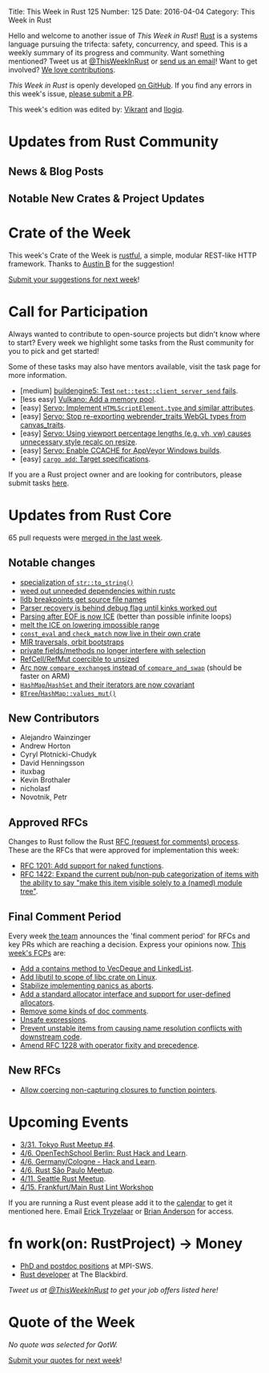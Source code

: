 Title: This Week in Rust 125
Number: 125
Date: 2016-04-04
Category: This Week in Rust

Hello and welcome to another issue of *This Week in Rust*!
[Rust](http://rust-lang.org) is a systems language pursuing the trifecta:
safety, concurrency, and speed. This is a weekly summary of its progress and
community. Want something mentioned? Tweet us at [@ThisWeekInRust](https://twitter.com/ThisWeekInRust) or [send us an
email](mailto:corey@octayn.net?subject=This%20Week%20in%20Rust%20Suggestion)!
Want to get involved? [We love
contributions](https://github.com/rust-lang/rust/blob/master/CONTRIBUTING.md).

*This Week in Rust* is openly developed [on GitHub](https://github.com/cmr/this-week-in-rust).
If you find any errors in this week's issue, [please submit a PR](https://github.com/cmr/this-week-in-rust/pulls).

This week's edition was edited by: [Vikrant](https://github.com/nasa42) and [llogiq](https://github.com/llogiq).

# Updates from Rust Community

## News & Blog Posts

## Notable New Crates & Project Updates

# Crate of the Week

This week's Crate of the Week is [rustful](https://crates.io/crates/rustful), a simple, modular REST-like HTTP framework. Thanks to [Austin B](https://users.rust-lang.org/users/DroidLogician) for the suggestion!

[Submit your suggestions for next week][submit_crate]!

[submit_crate]: https://users.rust-lang.org/t/crate-of-the-week/2704

# Call for Participation

Always wanted to contribute to open-source projects but didn't know where to start?
Every week we highlight some tasks from the Rust community for you to pick and get started!

Some of these tasks may also have mentors available, visit the task page for more information.

* [medium] [buildengine5: Test `net::test::client_server_send` fails](https://github.com/Ameliorate/buildengine5/issues/10).
* [less easy] [Vulkano: Add a memory pool](https://github.com/tomaka/vulkano/issues/14).
* [easy] [Servo: Implement `HTMLScriptElement.type` and similar attributes](https://github.com/servo/servo/issues/10227).
* [easy] [Servo: Stop re-exporting webrender_traits WebGL types from canvas_traits](https://github.com/servo/servo/issues/10211).
* [easy] [Servo: Using viewport percentage lengths (e.g. vh, vw) causes unnecessary style recalc on resize](https://github.com/servo/servo/issues/10104).
* [easy] [Servo: Enable CCACHE for AppVeyor Windows builds](https://github.com/servo/servo/issues/9874).
* [easy] [`cargo add`: Target specifications](https://github.com/killercup/cargo-edit/issues/13).

If you are a Rust project owner and are looking for contributors, please submit tasks [here][guidelines].

[guidelines]: https://users.rust-lang.org/t/twir-call-for-participation/4821

# Updates from Rust Core

65 pull requests were [merged in the last week][merged].

[merged]: https://github.com/issues?q=is%3Apr+org%3Arust-lang+is%3Amerged+merged%3A2016-03-28..2016-04-04

## Notable changes

* [specialization of `str::to_string()`](https://github.com/rust-lang/rust/pull/32586)
* [weed out unneeded dependencies within rustc](https://github.com/rust-lang/rust/pull/32571)
* [lldb breakpoints get source file names](https://github.com/rust-lang/rust/pull/32522)
* [Parser recovery is behind debug flag until kinks worked out](https://github.com/rust-lang/rust/pull/32494)
* [Parsing after EOF is now ICE](https://github.com/rust-lang/rust/pull/32479) (better than possible infinite loops)
* [melt the ICE on lowering impossible range](https://github.com/rust-lang/rust/pull/32267)
* [`const_eval` and `check_match` now live in their own crate](https://github.com/rust-lang/rust/pull/32259)
* [MIR traversals, orbit bootstraps](https://github.com/rust-lang/rust/pull/32210)
* [private fields/methods no longer interfere with selection](https://github.com/rust-lang/rust/pull/31938)
* [RefCell/RefMut coercible to unsized](https://github.com/rust-lang/rust/pull/32652)
* [Arc now `compare_exchange`s instead of `compare_and_swap`](https://github.com/rust-lang/rust/pull/32643) (should be faster on ARM)
* [`HashMap`/`HashSet` and their iterators are now covariant](https://github.com/rust-lang/rust/pull/32635)
* [`BTree`/`HashMap::values_mut()`](https://github.com/rust-lang/rust/pull/32633)

## New Contributors

* Alejandro Wainzinger
* Andrew Horton
* Cyryl Płotnicki-Chudyk
* David Henningsson
* ituxbag
* Kevin Brothaler
* nicholasf
* Novotnik, Petr

## Approved RFCs

Changes to Rust follow the Rust [RFC (request for comments)
process](https://github.com/rust-lang/rfcs#rust-rfcs). These
are the RFCs that were approved for implementation this week:

* [RFC 1201: Add support for naked functions](https://github.com/rust-lang/rfcs/pull/1201).
* [RFC 1422: Expand the current pub/non-pub categorization of items with the ability to say "make this item visible solely to a (named) module tree"](https://github.com/rust-lang/rfcs/pull/1422).

## Final Comment Period

Every week [the team](https://rust-lang.org/team.html) announces the
'final comment period' for RFCs and key PRs which are reaching a
decision. Express your opinions now. [This week's FCPs][fcp] are:

[fcp]: https://github.com/rust-lang/rfcs/labels/final-comment-period

* [Add a contains method to VecDeque and LinkedList](https://github.com/rust-lang/rfcs/pull/1552).
* [Add libutil to scope of libc crate on Linux](https://github.com/rust-lang/rfcs/pull/1529).
* [Stabilize implementing panics as aborts](https://github.com/rust-lang/rfcs/pull/1513).
* [Add a standard allocator interface and support for user-defined allocators](https://github.com/rust-lang/rfcs/pull/1398).
* [Remove some kinds of doc comments](https://github.com/rust-lang/rfcs/pull/1373).
* [Unsafe expressions](https://github.com/rust-lang/rfcs/pull/1346).
* [Prevent unstable items from causing name resolution conflicts with downstream code](https://github.com/rust-lang/rfcs/pull/1321).
* [Amend RFC 1228 with operator fixity and precedence](https://github.com/rust-lang/rfcs/pull/1319).

## New RFCs

* [Allow coercing non-capturing closures to function pointers](https://github.com/rust-lang/rfcs/pull/1558).

# Upcoming Events

* [3/31. Tokyo Rust Meetup #4](http://www.meetup.com/Tokyo-Rust-Meetup/events/229260081/).
* [4/6. OpenTechSchool Berlin: Rust Hack and Learn](http://www.meetup.com/opentechschool-berlin/).
* [4/6. Germany/Cologne - Hack and Learn](http://www.meetup.com/de-DE/Rust-Cologne-Bonn/events/229919455/).
* [4/6. Rust São Paulo Meetup](http://www.meetup.com/Rust-Sao-Paulo-Meetup/events/229377422/).
* [4/11. Seattle Rust Meetup](https://www.eventbrite.com/e/mozilla-rust-seattle-meetup-tickets-12222326307?aff=erelexporg).
* [4/15. Frankfurt/Main Rust Lint Workshop](http://www.meetup.com/de-DE/Rust-Rhein-Main/events/229564640/?eventId=229564640)

If you are running a Rust event please add it to the [calendar] to get
it mentioned here. Email [Erick Tryzelaar][erickt] or [Brian
Anderson][brson] for access.

[calendar]: https://www.google.com/calendar/embed?src=apd9vmbc22egenmtu5l6c5jbfc%40group.calendar.google.com
[erickt]: mailto:erick.tryzelaar@gmail.com
[brson]: mailto:banderson@mozilla.com

# fn work(on: RustProject) -> Money

* [PhD and postdoc positions](http://plv.mpi-sws.org/rustbelt/) at MPI-SWS.
* [Rust developer](http://rust.jobboard.io/jobs/125594-rust-developer-at-the-blackbird) at The Blackbird.

*Tweet us at [@ThisWeekInRust](https://twitter.com/ThisWeekInRust) to get your job offers listed here!*

# Quote of the Week

*No quote was selected for QotW.*

[Submit your quotes for next week][submit]!

[submit]: http://users.rust-lang.org/t/twir-quote-of-the-week/328
